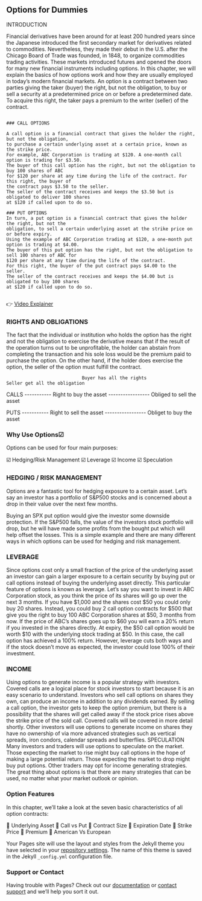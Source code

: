 ## Options for Dummies 

 INTRODUCTION

Financial derivatives have been around for at least 200 hundred years since the Japanese introduced the first secondary market for derivatives related to commodities. Nevertheless, they made their debut in the U.S. after the Chicago Board of Trade was founded, in 1848, to organize commodities trading activities. These markets introduced futures and opened the doors for many new financial instruments including options. In this chapter, we will explain the basics of how options work and how they are usually employed in today’s modern financial markets.
An option is a contract between two parties giving the taker (buyer) the right, but not the obligation, to buy or sell a security at a predetermined price on or before a predetermined date. To acquire this right, the taker pays a premium to the writer (seller) of the contract.

```

### CALL OPTIONS

A call option is a financial contract that gives the holder the right, but not the obligation,
to purchase a certain underlying asset at a certain price, known as the strike price.
For example, ABC Corporation is trading at $120. A one-month call option is trading for $3.50.
The buyer of this call option has the right, but not the obligation to buy 100 shares of ABC 
for $120 per share at any time during the life of the contract. For this right, the buyer of 
the contract pays $3.50 to the seller.
The seller of the contract receives and keeps the $3.50 but is obligated to deliver 100 shares
at $120 if called upon to do so.

### PUT OPTIONS
In turn, a put option is a financial contract that gives the holder the right, but not the
obligation, to sell a certain underlying asset at the strike price on or before expiry.
Using the example of ABC Corporation trading at $120, a one-month put option is trading at $4.00.
The buyer of this put option has the right, but not the obligation to sell 100 shares of ABC for
$120 per share at any time during the life of the contract.
For this right, the buyer of the put contract pays $4.00 to the seller.
The seller of the contract receives and keeps the $4.00 but is obligated to buy 100 shares
at $120 if called upon to do so.


```

👉 [Video Explainer](https://www.youtube.com/watch?v=4HMm6mBvGKE)



### RIGHTS AND OBLIGATIONS

The fact that the individual or institution who holds the option has the right and not the obligation to exercise the derivative means that if the result of the operation turns out to be unprofitable, the holder can abstain from completing the transaction and his sole loss would be the premium paid to purchase the option.
On the other hand, if the holder does exercise the option, the seller of the option must fulfill the contract.



                                Buyer has all the rights                       Seller get all the obligation
                         
                         
                        
 CALLS         -----------         Right to buy the asset       -----------------       Obliged to sell the asset

 PUTS          -----------         Right to sell the asset      -----------------        Obliget to buy the asset




### Why Use Options☑

Options can be used for four main purposes:

☑️ Hedging/Risk Management
☑️ Leverage
☑️ Income
☑️ Speculation

### HEDGING / RISK MANAGEMENT

Options are a fantastic tool for hedging exposure to a certain asset. Let’s say an investor has a portfolio of S&P500 stocks and is concerned about a drop in their value over the next few months.


Buying an SPX put option would give the investor some downside protection. If the S&P500 falls, the value of the investors stock portfolio will drop, but he will have made some profits from the bought put which will help offset the losses.
This is a simple example and there are many different ways in which options can be used for hedging and risk management.

### LEVERAGE

Since options cost only a small fraction of the price of the underlying asset an investor can gain a larger exposure to a certain security by buying put or call options instead of buying the underlying asset directly. This particular feature of options is known as leverage.
Let’s say you want to invest in ABC Corporation stock, as you think the price of its shares will go up over the next 3 months. If you have $1,000 and the shares cost $50 you could only buy 20 shares.
Instead, you could buy 2 call option contracts for $500 that give you the right to buy 100 ABC Corporation shares at $50, 3 months from now.
If the price of ABC’s shares goes up to $60 you will earn a 20% return if you invested in the shares directly.
At expiry, the $50 call option would be worth $10 with the underlying stock trading at $50. In this case, the call option has achieved a 100% return.
However, leverage cuts both ways and if the stock doesn’t move as expected, the investor could lose 100% of their investment.

### INCOME

Using options to generate income is a popular strategy with investors. Covered calls are a logical place for stock investors to start because it is an easy scenario to understand.
Investors who sell call options on shares they own, can produce an income in addition to any dividends earned.
By selling a call option, the investor gets to keep the option premium, but there is a possibility that the shares will get called away if the stock price rises above the strike price of the sold call.
Covered calls will be covered in more detail shortly.
Other investors will use options to generate income on shares they have no ownership of via more advanced strategies such as vertical spreads, iron condors, calendar spreads and butterflies.
SPECULATION
Many investors and traders will use options to speculate on the market. Those expecting the market to rise might buy call options in the hope of making a large potential return.
Those expecting the market to drop might buy put options. Other traders may opt for income generating strategies.
The great thing about options is that there are many strategies that can be used, no matter what your market outlook or opinion.


### Option Features

In this chapter, we’ll take a look at the seven basic characteristics of all option contracts:

 Underlying Asset
 Call vs Put
 Contract Size
 Expiration Date
 Strike Price
 Premium
 American Vs European







Your Pages site will use the layout and styles from the Jekyll theme you have selected in your [repository settings](https://github.com/ledgermex/WAGMI/settings/pages). The name of this theme is saved in the Jekyll `_config.yml` configuration file.

### Support or Contact

Having trouble with Pages? Check out our [documentation](https://docs.github.com/categories/github-pages-basics/) or [contact support](https://support.github.com/contact) and we’ll help you sort it out.
